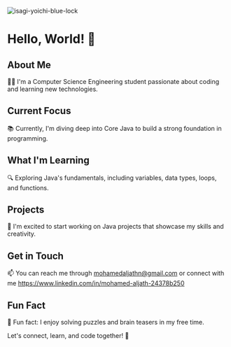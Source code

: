 

![isagi-yoichi-blue-lock](https://github.com/MohamedAljath-7ds/MohamedAljath-7ds/assets/114936594/3df74e6d-beb8-4267-9fb2-721a9c877a83)





# Hello, World! 👋

## About Me
👨‍🎓 I'm a Computer Science Engineering student passionate about coding and learning new technologies.

## Current Focus
📚 Currently, I'm diving deep into Core Java to build a strong foundation in programming.

## What I'm Learning
🔍 Exploring Java's fundamentals, including variables, data types, loops, and functions.

## Projects
🚀 I'm excited to start working on Java projects that showcase my skills and creativity.

## Get in Touch
📫 You can reach me through mohamedaljathn@gmail.com or connect with me https://www.linkedin.com/in/mohamed-aljath-24378b250

## Fun Fact
🎉 Fun fact: I enjoy solving puzzles and brain teasers in my free time.

Let's connect, learn, and code together! 🚀































